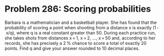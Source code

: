 # Problem 286: Scoring probabilities
Barbara is a mathematician and a basketball player. She has found that
the probability of scoring a point when shooting from a distance x is
exactly (1 - x/q), where q is a real constant greater than 50. During
each practice run, she takes shots from distances x = 1, x = 2, ...,
x = 50 and, according to her records, she has precisely a 2 % chance to
score a total of exactly 20 points. Find q and give your answer rounded
to 10 decimal places.
